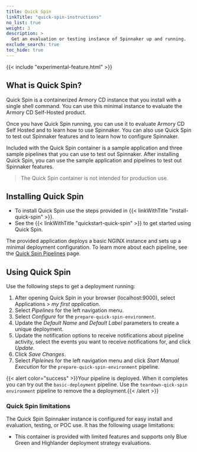 ```yaml
---
title: Quick Spin
linkTitle: "quick-spin-instructions"
no_list: true
weight: 3
description: >
  Get an evaluation or testing instance of Spinnaker up and running.
exclude_search: true
toc_hide: true
---
```

{{< include "experimental-feature.html" >}}

## What is Quick Spin?
Quick Spin is a containerized Armory CD instance that you install with a single shell command. You can use this minimal instance to evaluate the Armory CD Self-Hosted product.

Once you have Quick Spin running, you can use it to evaluate Armory CD Self Hosted and to learn how to use Spinnaker. You can also use Quick Spin to test out Spinnaker features and to learn how to configure Spinnaker. 

Included with the Quick Spin container is a sample application and three sample pipelines that you can use to test out Spinnaker. After installing Quick Spin, you can use the sample application and pipelines to test out Spinnaker features.


> The Quick Spin container is not intended for production use.

## Installing Quick Spin

- To install Quick Spin use the steps provided in {{< linkWithTitle "install-quick-spin" >}}. 
- See the {{< linkWithTitle "quickstart-quick-spin" >}} to get started using Quick Spin.

The provided application deploys a basic NGINX instance and sets up a minimal deployment configuration. To learn more about each pipeline, see the [Quick Spin Pipelines](/armory-enterprise/quickspin/pipelines/) page.

## Using Quick Spin

 Use the following steps to get a deployment running:

1. After opening Quick Spin in your browser (localhost:9000), select Applications >  *my  first application*.
1. Select *Pipelines* for the left navigation menu.
1. Select *Configure* for the `prepare-quick-spin-environment`.
1. Update the *Default Name* and *Default Label* parameters to create a unique deployment.
1. Update the notification options to receive notifications about pipeline activity, select the events you want to receive notifications for, and click *Update*.
1. Click *Save Changes*.
1. Select *Pipleines* for the left navigation menu and click *Start Manual Execution* for the `prepare-quick-spin-environment` pipeline.

{{< alert color="success" >}}Your pipeline is deployed. When it completes you can try out the `basic-deployment` pipeline. Use the `teardown-qick-spin environment` pipeline to remove the a deployment.{{< /alert >}}

### Quick Spin limitations
The Quick Spin Spinnaker instance is configured for easy install and evaluation, testing, or POC use. It has the following usage limitations:
- This container is provided with limited features and supports only Blue Green and Highlander deployment strategy evaluations.